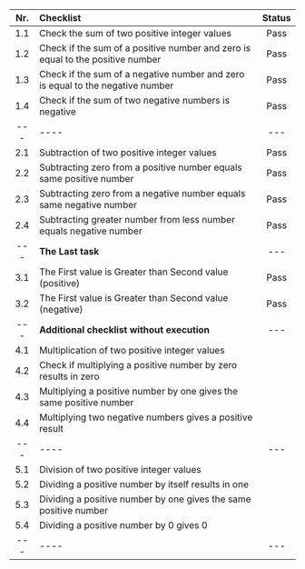 | Nr. | Checklist                                                                         | Status |
|:---:|:----------------------------------------------------------------------------------|:------:|
| 1.1 | Check the sum of two positive integer values                                      |  Pass  |
| 1.2 | Check if the sum of a positive number and zero is equal to the positive number    |  Pass  |
| 1.3 | Check if the sum of a negative number and zero is equal to the negative number    |  Pass  |
| 1.4 | Check if the sum of two negative numbers is negative                              |  Pass  |
| --- | ----                                                                              |  ---   |
| 2.1 | Subtraction of two positive integer values                                        |  Pass  |
| 2.2 | Subtracting zero from a positive number equals same positive number               |  Pass  |
| 2.3 | Subtracting zero from a negative number equals same negative number               |  Pass  |
| 2.4 | Subtracting greater number from less number equals negative number                |  Pass  |
| --- | **The Last task**                                                                 |  ---   |
| 3.1 | The First value is Greater than Second value (positive)                           |  Pass  |
| 3.2 | The First value is Greater than Second value (negative)                           |  Pass  |
| --- | **Additional checklist without execution**                                        |  ---   |
| 4.1 | Multiplication of two positive integer values                                     |        |
| 4.2 | Check if multiplying a positive number by zero results in zero                    |        |
| 4.3 | Multiplying a positive number by one gives the same positive number               |        |
| 4.4 | Multiplying two negative numbers gives a positive result                          |        |
| --- | ----                                                                              |  ---   |
| 5.1 | Division of two positive integer values                                           |        |
| 5.2 | Dividing a positive number by itself results in one                               |        |
| 5.3 | Dividing a positive number by one gives the same positive number                  |        |
| 5.4 | Dividing a positive number by 0 gives 0                                           |        |
| --- | ----                                                                              |  ---   |